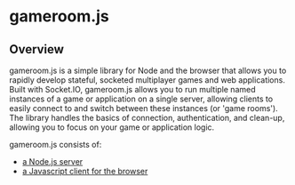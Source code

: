 # gameroom.js

## Overview

gameroom.js is a simple library for Node and the browser that allows you to rapidly develop stateful, socketed multiplayer games and web applications. Built with Socket.IO, gameroom.js allows you to run multiple named instances of a game or application on a single server, allowing clients to easily connect to and switch between these instances (or 'game rooms'). The library handles the basics of connection, authentication, and clean-up, allowing you to focus on your game or application logic. 

gameroom.js consists of:

- [a Node.js server](https://github.com/jbierfeldt/gameroom-js/tree/master/packages/server)
- [a Javascript client for the browser](https://github.com/jbierfeldt/gameroom-js/tree/master/packages/client)